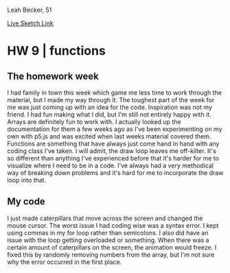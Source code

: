 Leah Becker, 51

[Live Sketch Link](https://lbecker137.github.io/120-work/hw-9/)


# HW 9 | functions
## The homework week
I had family in town this week which game me less time to work through the material, but I made my way through it. The toughest part of the week for me was just coming up with an idea for the code. Inspiration was not my friend. I had fun making what I did, but I'm still not entirely happy with it. Arrays are definitely fun to work with. I actually looked up the documentation for them a few weeks ago as I've been experimenting on my own with p5.js and was excited when last weeks material covered them. Functions are something that have always just come hand in hand with any coding class I've taken. I will admit, the draw loop leaves me off-kilter. It's so different than anything I've experienced before that it's harder for me to visualize where I need to be in a code. I've always had a very methodical way of breaking down problems and it's hard for me to incorporate the draw loop into that.  
## My code

I just made caterpillars that move across the screen and changed the mouse cursor. The worst issue I had coding wise was a syntax error. I kept using commas in my for loop rather than semicolons. I also did have an issue with the loop getting overloaded or something. When there was a certain amount of caterpillars on the screen, the animation would freeze. I fixed this by randomly removing numbers from the array, but I'm not sure why the error occurred in the first place. 
